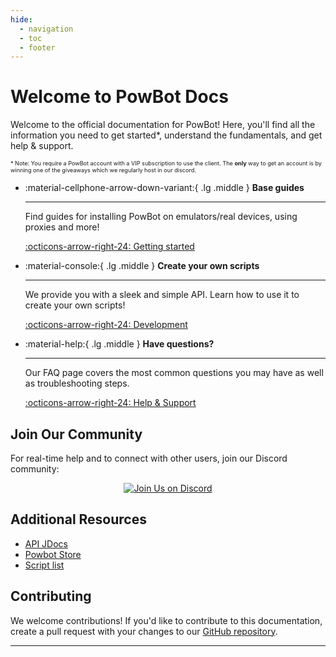 ```yaml
---
hide:
  - navigation
  - toc
  - footer
---
```


# Welcome to PowBot Docs

Welcome to the official documentation for PowBot! Here, you'll find all the information you need to get started*,
understand the fundamentals, and get help & support.

<div><span style="font-size:0.65em;">* Note: You require a PowBot account with a VIP subscription to use the client. The <strong>only</strong> way to get an account is by winning one of the giveaways which we regularly host in our discord.</span>  
</div>


<div class="grid cards" markdown>

-   :material-cellphone-arrow-down-variant:{ .lg .middle } __Base guides__

    ---

    Find guides for installing PowBot on emulators/real devices, using proxies and more!

    [:octicons-arrow-right-24: Getting started](Getting_Started/Installation.md)

-   :material-console:{ .lg .middle } __Create your own scripts__

    ---

    We provide you with a sleek and simple API. Learn how to use it to create your own scripts!

    [:octicons-arrow-right-24: Development](Development/SettingUpDevelopmentEnv.md)

-   :material-help:{ .lg .middle } __Have questions?__

    ---

    Our FAQ page covers the most common questions you may have as well as troubleshooting steps.

    [:octicons-arrow-right-24: Help & Support](Help_And_Support/temp.md)

</div>


## Join Our Community

For real-time help and to connect with other users, join our Discord community:

<div style="text-align: center;">
    <a href="https://discord.gg/your-discord-invite-code">
        <img src="https://img.shields.io/discord/341014842745815054?label=Join%20Us%20on%20Discord&style=for-the-badge&logo=discord&color=7289DA" alt="Join Us on Discord">
    </a>
</div>

## Additional Resources

- [API JDocs](https://docs.powbot.org/jdocs)
- [Powbot Store](https://powbot.store/)
- [Script list](https://protoscripts.xyz/)

## Contributing

We welcome contributions! If you'd like to contribute to this documentation, create a pull request with your changes to
our [GitHub repository](https://github.com/powbot/docs).

---
